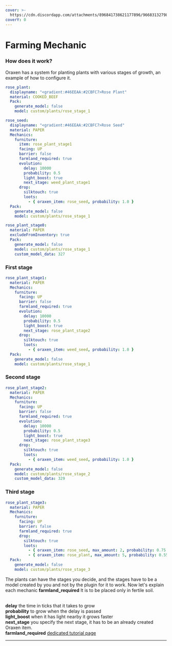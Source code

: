 ```yaml
---
cover: >-
  https://cdn.discordapp.com/attachments/896841738621177896/966831327984893992/unknown.png
coverY: 0
---
```


# Farming Mechanic

### How does it work?

Oraxen has a system for planting plants with various stages of growth, an example of how to configure it.

```yaml
rose_plant:
  displayname: "<gradient:#46EEAA:#2CBFC7>Rose Plant"
  material: COOKED_BEEF
  Pack:
    generate_model: false
    model: custom/plants/rose_stage_1

rose_seed:
  displayname: "<gradient:#46EEAA:#2CBFC7>Rose Seed"
  material: PAPER
  Mechanics:
    furniture:
      item: rose_plant_stage1
      facing: UP
      barrier: false
      farmland_required: true
      evolution:
        delay: 10000
        probability: 0.5
        light_boost: true
        next_stage: weed_plant_stage1
      drop:
        silktouch: true
        loots:
          - { oraxen_item: rose_seed, probability: 1.0 }
  Pack:
    generate_model: false
    model: custom/plants/rose_stage_1

rose_plant_stage0:
  material: PAPER
  excludeFromInventory: true
  Pack:
    generate_model: false
    model: custom/plants/rose_stage_1
    custom_model_data: 327
```

### First stage

```yaml
rose_plant_stage1:
  material: PAPER
  Mechanics:
    furniture:
      facing: UP
      barrier: false
      farmland_required: true
      evolution:
        delay: 10000
        probability: 0.5
        light_boost: true
        next_stage: rose_plant_stage2
      drop:
        silktouch: true
        loots:
          - { oraxen_item: weed_seed, probability: 1.0 }
  Pack:
    generate_model: false
    model: custom/plants/rose_stage_1
```

### Second stage

```yaml
rose_plant_stage2:
  material: PAPER
  Mechanics:
    furniture:
      facing: UP
      barrier: false
      farmland_required: true
      evolution:
        delay: 10000
        probability: 0.5
        light_boost: true
        next_stage: rose_plant_stage3
      drop:
        silktouch: true
        loots:
          - { oraxen_item: weed_seed, probability: 1.0 }
  Pack:
    generate_model: false
    model: custom/plants/rose_stage_2
    custom_model_data: 329
```

### Third stage

```yaml
rose_plant_stage3:
  material: PAPER
  Mechanics:
    furniture:
      facing: UP
      barrier: false
      farmland_required: true
      drop:
        silktouch: true
        loots:
          - { oraxen_item: rose_seed, max_amount: 2, probability: 0.75 }
          - { oraxen_item: rose_plant, max_amount: 5, probability: 0.55 }
  Pack:
    generate_model: false
    model: custom/plants/rose_stage_3
```

The plants can have the stages you decide, and the stages have to be a model created by you and not by the plugin for it to work. Now let's explain each mechanic **farmland\_required** It is to be placed only in fertile soil.&#x20;

\
**delay** the time in ticks that it takes to grow \
**probability** to grow when the delay is passed \
**light\_boost** when it has light nearby it grows faster \
**next\_stage** you specify the next stage, it has to be an already created Oraxen item.\
**farmland\_required** [dedicated tutorial page](../block-mechanic/block-mechanic.md)

****
